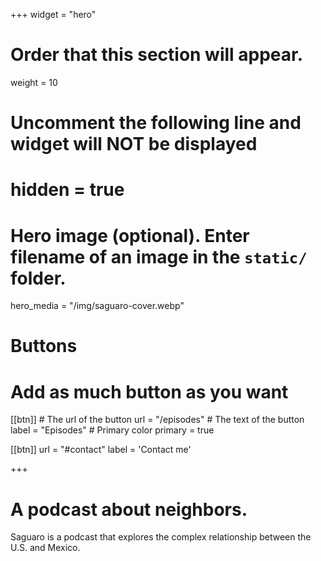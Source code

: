 +++
widget = "hero"
# Order that this section will appear.
weight = 10

# Uncomment the following line and widget will NOT be displayed
# hidden = true

# Hero image (optional). Enter filename of an image in the `static/` folder.
hero_media = "/img/saguaro-cover.webp"

# Buttons
# Add as much button as you want
[[btn]]
	# The url of the button
  url = "/episodes"
	# The text of the button
  label = "Episodes"
	# Primary color
	primary = true

[[btn]]
  url = "#contact"
  label = 'Contact me'

+++

# A podcast about neighbors.

Saguaro is a podcast that explores the complex relationship between the U.S. and Mexico.

